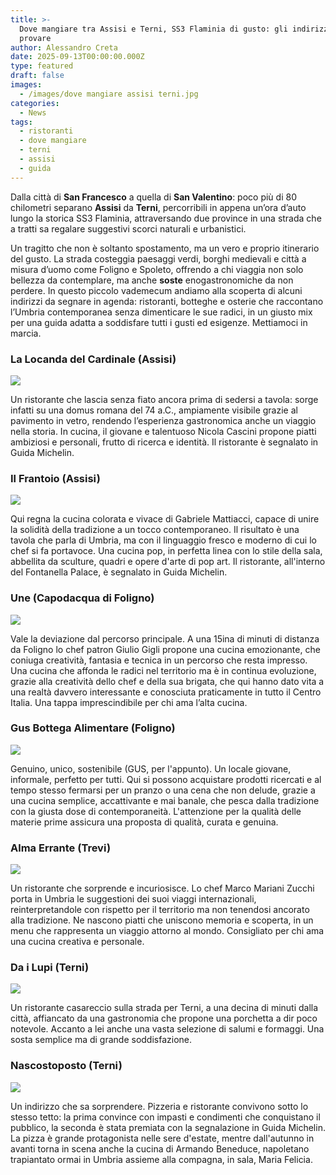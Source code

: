 ```yaml
---
title: >-
  Dove mangiare tra Assisi e Terni, SS3 Flaminia di gusto: gli indirizzi da
  provare
author: Alessandro Creta
date: 2025-09-13T00:00:00.000Z
type: featured
draft: false
images:
  - /images/dove mangiare assisi terni.jpg
categories:
  - News
tags:
  - ristoranti
  - dove mangiare
  - terni
  - assisi
  - guida
---
```


Dalla città di **San Francesco** a quella di **San Valentino**: poco più di 80 chilometri separano **Assisi** da **Terni**, percorribili in appena un’ora d’auto lungo la storica SS3 Flaminia, attraversando due province in una strada che a tratti sa regalare suggestivi scorci naturali e urbanistici.

Un tragitto che non è soltanto spostamento, ma un vero e proprio itinerario del gusto. La strada costeggia paesaggi verdi, borghi medievali e città a misura d’uomo come Foligno e Spoleto, offrendo a chi viaggia non solo bellezza da contemplare, ma anche **soste** enogastronomiche da non perdere. In questo piccolo vademecum andiamo alla scoperta di alcuni indirizzi da segnare in agenda: ristoranti, botteghe e osterie che raccontano l’Umbria contemporanea senza dimenticare le sue radici, in un giusto mix per una guida adatta a soddisfare tutti i gusti ed esigenze. Mettiamoci in marcia. 

### La Locanda del Cardinale (Assisi)

![](/images/bottoni-ripieni-pollo.jpg)

Un ristorante che lascia senza fiato ancora prima di sedersi a tavola: sorge infatti su una domus romana del 74 a.C., ampiamente visibile grazie al pavimento in vetro, rendendo l’esperienza gastronomica anche un viaggio nella storia. In cucina, il giovane e talentuoso Nicola Cascini propone piatti ambiziosi e personali, frutto di ricerca e identità. Il ristorante è segnalato in Guida Michelin.

### Il Frantoio (Assisi)

![](/images/Spaghetto-4-pomodori-frantoio-assisi.jpg)

Qui regna la cucina colorata e vivace di Gabriele Mattiacci, capace di unire la solidità della tradizione a un tocco contemporaneo. Il risultato è una tavola che parla di Umbria, ma con il linguaggio fresco e moderno di cui lo chef si fa portavoce. Una cucina pop, in perfetta linea con lo stile della sala, abbellita da sculture, quadri e opere d'arte di pop art. Il ristorante, all'interno del Fontanella Palace, è segnalato in Guida Michelin.

### Une (Capodacqua di Foligno)

![](/images/une-gigli-capodacqua-dove-mangiare-terni-assisi.jpg)

Vale la deviazione dal percorso principale. A una 15ina di minuti di distanza da Foligno lo chef patron Giulio Gigli propone una cucina emozionante, che coniuga creatività, fantasia e tecnica in un percorso che resta impresso. Una cucina che affonda le radici nel territorio ma è in continua evoluzione, grazie alla creatività dello chef e della sua brigata, che qui hanno dato vita a una realtà davvero interessante e conosciuta praticamente in tutto il Centro Italia. Una tappa imprescindibile per chi ama l’alta cucina.

### Gus Bottega Alimentare (Foligno)

![](/images/gus-bottega-alimentare-dove-mangiare-foligno.jpg)

Genuino, unico, sostenibile (GUS, per l'appunto). Un locale giovane, informale, perfetto per tutti. Qui si possono acquistare prodotti ricercati e al tempo stesso fermarsi per un pranzo o una cena che non delude, grazie a una cucina semplice, accattivante e mai banale, che pesca dalla tradizione con la giusta dose di contemporaneità. L'attenzione per la qualità delle materie prime assicura una proposta di qualità, curata e genuina.

### Alma Errante (Trevi)

![](/images/alma-errante-pancia-maiale-tamarindo.jpg)

Un ristorante che sorprende e incuriosisce. Lo chef Marco Mariani Zucchi porta in Umbria le suggestioni dei suoi viaggi internazionali, reinterpretandole con rispetto per il territorio ma non tenendosi ancorato alla tradizione. Ne nascono piatti che uniscono memoria e scoperta, in un menu che rappresenta un viaggio attorno al mondo. Consigliato per chi ama una cucina creativa e personale.

### Da i Lupi (Terni)

![](</images/dove mangiare assisi terni da i lupi.jpg>)

Un ristorante casareccio sulla strada per Terni, a una decina di minuti dalla città, affiancato da una gastronomia che propone una porchetta a dir poco notevole. Accanto a lei anche una vasta selezione di salumi e formaggi. Una sosta semplice ma di grande soddisfazione.

### Nascostoposto (Terni)

![](/images/baba-astice-nascostoposto-terni.jpg)

Un indirizzo che sa sorprendere. Pizzeria e ristorante convivono sotto lo stesso tetto: la prima convince con impasti e condimenti che conquistano il pubblico, la seconda è stata premiata con la segnalazione in Guida Michelin. La pizza è grande protagonista nelle sere d'estate, mentre dall'autunno in avanti torna in scena anche la cucina di Armando Beneduce, napoletano trapiantato ormai in Umbria assieme alla compagna, in sala, Maria Felicia.
